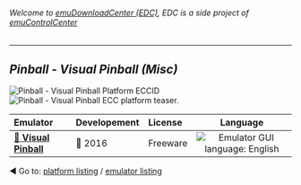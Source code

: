 ###### Welcome to [emuDownloadCenter (EDC)](https://github.com/PhoenixInteractiveNL/emuDownloadCenter/wiki/), EDC is a side project of [emuControlCenter](https://github.com/PhoenixInteractiveNL/emuControlCenter/wiki/)
***
## _Pinball - Visual Pinball (Misc)_
![](https://raw.githubusercontent.com/wiki/PhoenixInteractiveNL/emuDownloadCenter/images_platform/ecc_vp_cell.png "Pinball - Visual Pinball Platform ECCID")
![](https://raw.githubusercontent.com/wiki/PhoenixInteractiveNL/emuDownloadCenter/images_platform/ecc_vp_teaser.png "Pinball - Visual Pinball ECC platform teaser.")

| Emulator | Developement | License | Language |
|:---------|:-------------|:--------|:--------:|
| [:file_folder: **Visual Pinball**](https://github.com/PhoenixInteractiveNL/emuDownloadCenter/wiki/Emulator-visualpinball#menu) | :large_blue_circle: 2016 | Freeware | ![](https://raw.githubusercontent.com/wiki/PhoenixInteractiveNL/emuDownloadCenter/images_flags/icon_flag_EN_24.png "Emulator GUI language: English") |

:arrow_backward: Go to: [platform listing](https://github.com/PhoenixInteractiveNL/emuDownloadCenter/wiki/EDC-Platform-List) / [emulator listing](https://github.com/PhoenixInteractiveNL/emuDownloadCenter/wiki/EDC-Emulator-List)
